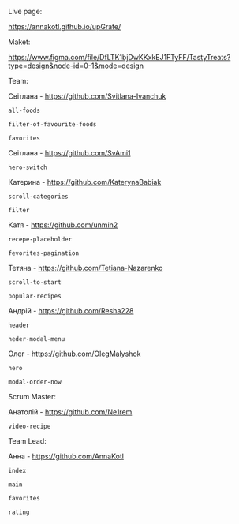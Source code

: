 Live page:

https://annakotl.github.io/upGrate/

Maket:

https://www.figma.com/file/DfLTK1bjDwKKxkEJ1FTyFF/TastyTreats?type=design&node-id=0-1&mode=design

Team:

  Світлана - https://github.com/Svitlana-Ivanchuk

    all-foods

    filter-of-favourite-foods

    favorites


  Світлана - https://github.com/SvAmi1

    hero-switch


  Катерина - https://github.com/KaterynaBabiak

    scroll-categories

    filter


  Катя - https://github.com/unmin2

    recepe-placeholder

    fevorites-pagination


  Тетяна - https://github.com/Tetiana-Nazarenko

    scroll-to-start

    popular-recipes


  Андрій - https://github.com/Resha228

    header

    heder-modal-menu


  Олег - https://github.com/OlegMalyshok

    hero

    modal-order-now


  Scrum Master:

  Анатолій - https://github.com/Ne1rem

    video-recipe


  Team Lead:

  Анна - https://github.com/AnnaKotl

    index

    main

    favorites

    rating

    
